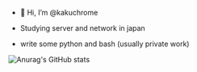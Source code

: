 - 👋 Hi, I’m @kakuchrome

- Studying server and network in japan
- write some python and bash (usually private work)




![Anurag's GitHub stats](https://github-readme-stats.vercel.app/api?username=kakuchrome&count_private=true)





<!---
kakuchrome/kakuchrome is a ✨ special ✨ repository because its `README.md` (this file) appears on your GitHub profile.
You can click the Preview link to take a look at your changes.
--->
